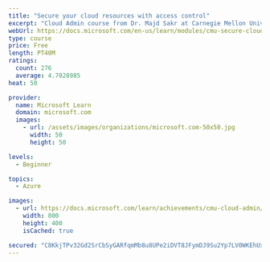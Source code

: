 ```yaml
---
title: "Secure your cloud resources with access control"
excerpt: "Cloud Admin course from Dr. Majd Sakr at Carnegie Mellon University. Learn about digital identities and how they can be managed and synchronized within an organization."
webUrl: https://docs.microsoft.com/en-us/learn/modules/cmu-secure-cloud-resources/
type: course
price: Free
length: PT40M
ratings:
  count: 276
  average: 4.7028985
heat: 50

provider:
  name: Microsoft Learn
  domain: microsoft.com
  images:
    - url: /assets/images/organizations/microsoft.com-50x50.jpg
      width: 50
      height: 50

levels:
  - Beginner

topics:
  - Azure

images:
  - url: https://docs.microsoft.com/learn/achievements/cmu-cloud-admin/secure-cloud-resources-social.png
    width: 800
    height: 400
    isCached: true

secured: "C8KkjTPv32Gd2SrCbSyGARfqmMb8u8UPe2iDVT8JFymDJ9Su2Yp7LV0WKEhUxOGQvi5HoCUc3o5bZO0T/L8VsODG5j6bLOByF34gn+b074HpYU7SHt0OIACv9o/Z695Wt2FtK66/YNwVA0JqMrzaqwnrdLephgwrcavRrUem8uYd/qIrUUk2mX8fKm09ztaP2PJ9kLp5L29hcMh4bXj4Bj0cfg4DXBFU7D7UJ7DieSWoCXynUve5MPmq3VtkWfPEaGS7FnwRW+GLwe7+L/WnkDbfK73Nx/pBzQBqh5UexpX0HGwSsayrQZ+5qKYuwj8uQvP27j2yvuYQ4BWqlDg+XkIZjYYghoFl50HeLGEYKhoKTvPOT1O3+EMk3JltlyMJbHkT/2OUi5zj+WFn3FahT15WHboJKSOsc1Nk+7BW3sU=;f3H1oshhK+VZ8TlmZmCbhQ=="
---
```


